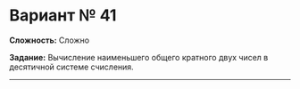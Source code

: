 # Вариант № 41
**Сложность:** Сложно

**Задание:**  Вычисление наименьшего общего кратного двух чисел в десятичной системе счисления.

---